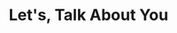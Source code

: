 ---
title: "Let's, Talk About You"
description: "this is meta-description"
layout: "contact"
draft: false
image: "/images/twitter_card_main_hu60e7ccee6e85b0d3da37cdf58e9dbc63_609767_650x0_resize_box_3.png"
---
